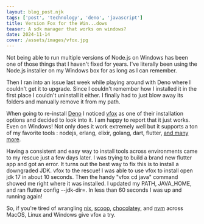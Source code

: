 ```yaml
---
layout: blog_post.njk
tags: ['post', 'technology', 'deno', 'javascript']
title: Version Fox for the Win...dows 
teaser: A sdk manager that works on windows?
date: 2024-11-14
cover: /assets/images/vfox.jpg
---
```


Not being able to run multiple versions of Node.js on Windows has been one of those things that I haven't fixed for years. I've literally been using the Node.js installer on my Windows box for as long as I can remember.

Then I ran into an issue last week while playing around with Deno where I couldn't get it to upgrade. Since I couldn't remember how I installed it in the first place I couldn't uninstall it either. I finally had to just blow away its folders and manually remove it from my path.

When going to re-install [Deno](https://deno.com/) I noticed [vfox](https://vfox.lhan.me/) as one of their installation options and decided to look into it. I am happy to report that it just works. Even on Windows! Not only does it work extremely well but it supports a ton of my favorite tools : nodejs, erlang, elixir, golang, dart, flutter, [and many more](https://vfox.lhan.me/plugins/available.html).

Having a consistent and easy way to install tools across environments came to my rescue just a few days later. I was trying to build a brand new flutter app and got an error. It turns out the best way to fix this is to install a downgraded JDK. vfox to the rescue! I was able to use vfox to install open jdk 17 in about 10 seconds. Then the handy "vfox cd java" command showed me right where it was installed. I updated my PATH, JAVA_HOME, and ran flutter config --jdk-dir=<path to jdk>. In less than 60 seconds I was up and running again!

So, if you're tired of wrangling [nix](https://nix.dev/), [scoop](https://scoop.sh/), [chocolatey](https://chocolatey.org/), and [nvm](https://github.com/nvm-sh/nvm) across MacOS, Linux and Windows give vfox a try.
